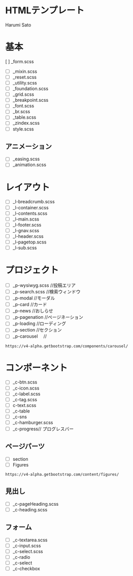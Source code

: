 # HTMLテンプレート

Harumi Sato

# 基本

[ ] _form.scss
- [ ] _mixin.scss
- [ ] _reset.scss
- [ ] _utility.scss
- [ ] _foundation.scss
- [ ] _grid.scss
- [ ] _breakpoint.scss
- [ ] _font.scss
- [ ] _br.scss
- [ ] _table.scss
- [ ] _zindex.scss
- [ ] style.scss

## アニメーション

- [ ] _easing.scss
- [ ] _animation.scss

# レイアウト

- [ ] _l-breadcrumb.scss
- [ ] _l-container.scss
- [ ] _l-contents.scss
- [ ] _l-main.scss
- [ ] _l-footer.scss
- [ ] _l-gnav.scss
- [ ] _l-header.scss
- [ ] _l-pagetop.scss
- [ ] _l-sub.scss

# プロジェクト

- [ ] _p-wysiwyg.scss //投稿エリア
- [ ] _p-search.scss //検索ウィンドウ
- [ ] _p-modal //モーダル
- [ ] _p-card //カード
- [ ] _p-news //おしらせ
- [ ] _p-pagenation //ページネーション
- [ ] _p-loading //ローディング
- [ ] _p-section //セクション
- [ ] _p-carousel 　//

```
https://v4-alpha.getbootstrap.com/components/carousel/
```

# コンポーネント

- [ ] _c-btn.scss
- [ ] _c-icon.scss
- [ ] _c-label.scss
- [ ] _c-tag.scss
- [ ] c-text.scss
- [ ] _c-table
- [ ] _c-sns
- [ ] _c-hamburger.scss
- [ ] _c-progress// プログレスバー

## ページパーツ
- [ ] section
- [ ] Figures

```
https://v4-alpha.getbootstrap.com/content/figures/
```

## 見出し
- [ ] _c-pageHeading.scss
- [ ] _c-heading.scss

## フォーム

- [ ] _c-textarea.scss
- [ ] _c-input.scss
- [ ] _c-select.scss
- [ ] _c-radio
- [ ] _c-select
- [ ] _c-checkbox
